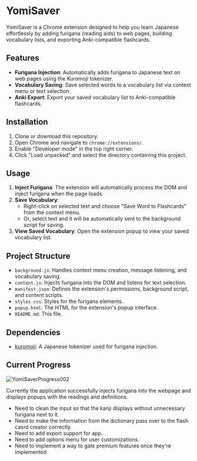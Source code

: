# YomiSaver

YomiSaver is a Chrome extension designed to help you learn Japanese effortlessly by adding furigana (reading aids) to web pages, building vocabulary lists, and exporting Anki-compatible flashcards.

## Features

- **Furigana Injection**: Automatically adds furigana to Japanese text on web pages using the Kuromoji tokenizer.
- **Vocabulary Saving**: Save selected words to a vocabulary list via context menu or text selection.
- **Anki Export**: Export your saved vocabulary list to Anki-compatible flashcards.

## Installation

1. Clone or download this repository.
2. Open Chrome and navigate to `chrome://extensions/`.
3. Enable "Developer mode" in the top right corner.
4. Click "Load unpacked" and select the directory containing this project.

## Usage

1. **Inject Furigana**: The extension will automatically process the DOM and inject furigana when the page loads.
2. **Save Vocabulary**: 
   - Right-click on selected text and choose "Save Word to Flashcards" from the context menu.
   - Or, select text and it will be automatically sent to the background script for saving.
3. **View Saved Vocabulary**: Open the extension popup to view your saved vocabulary list.

## Project Structure

- `background.js`: Handles context menu creation, message listening, and vocabulary saving.
- `content.js`: Injects furigana into the DOM and listens for text selection.
- `manifest.json`: Defines the extension's permissions, background script, and content scripts.
- `styles.css`: Styles for the furigana elements.
- `popup.html`: The HTML for the extension's popup interface.
- `README.md`: This file.

## Dependencies

- [kuromoji](https://www.npmjs.com/package/kuromoji): A Japanese tokenizer used for furigana injection.

## Current Progress

![YomiSaverProgress002](https://github.com/user-attachments/assets/1ae9db8a-93a9-4462-b264-ed7d0a4e2963)

Currently the application successfully injects furigana into the webpage and displays popups with the readings and definitions.
   - Need to clean the input so that the kanji displays without unnecessary furigana next to it.
   - Need to make the information from the dictionary pass over to the flash casrd creator correctly.
   - Need to add export support for app.
   - Need to add options menu for user customizations.
   - Need to implement a way to gate premium features once they're implemented
